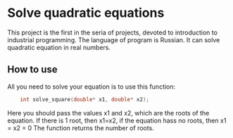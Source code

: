 # Solve quadratic equations

This project is the first in the seria of projects, devoted to introduction to industrial programming.
The language of program is Russian. It can solve quadratic equation in real numbers.

## How to use

All you need to solve your equation is to use this function:
```C++
    int solve_square(double* x1, double* x2);
``` 
Here you should pass the values x1 and x2, which are the roots of the equation. If there is 1 root, then x1=x2, if the equation hass no roots, then x1 = x2 = 0
The function returns the number of roots.
